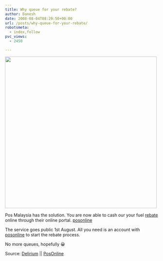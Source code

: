 ```yaml
---
title: Why queue for your rebate?
author: Danesh
date: 2008-08-04T08:29:50+00:00
url: /posts/why-queue-for-your-rebate/
robotsmeta:
  - index,follow
pvc_views:
  - 2450

---
```

<img style="max-width: 800px;" src="/wp-content/uploads/2008/08/posonline.jpg" alt="" width="500" />

Pos Malaysia has the solution. You are now able to cash our your fuel [rebate][1] online through their online portal. [posonline][2]

The service goes public 1st August. All you need is an account with [posonline][2] to start the rebate process.

No more queues, hopefully 😀

Source: [Delirium][3] || [PosOnline][4]

 [1]: /posts/malaysia-fuel-rebate-form/
 [2]: https://www.posonline.com.my
 [3]: http://www.abinesh.com/delirium/posts/fuel-rebate-claim/
 [4]: https://www.posonline.com.my/ecommerce/